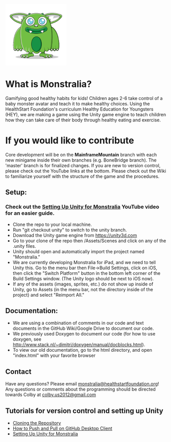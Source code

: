 ![](https://github.com/HealthStart-Monstralia/Monstralia/blob/master/Monstralia.png)
# What is Monstralia?
Gamifying good healthy habits for kids! Children ages 2-6 take control of a baby monster avatar and teach it to make healthy choices. Using the HealthStart Foundation's curriculum Healthy Education for Youngsters (HEY), we are making a game using the Unity game engine to teach children how they can take care of their body through healthy eating and exercise.

# If you would like to contribute
Core development will be on the **MainframeMountain** branch with each new minigame inside their own branches (e.g. BoneBridge branch). The 'master' branch is for finalized changes. If you are new to version control, please check out the YouTube links at the bottom. Please check out the Wiki to familiarize yourself with the structure of the game and the procedures.

## Setup:
### Check out the [Setting Up Unity for Monstralia](https://www.youtube.com/watch?v=z7IWprAU3A0) YouTube video for an easier guide.
* Clone the repo to your local machine.
* Run "git checkout unity" to switch to the unity branch.
* Download the Unity game engine from https://unity3d.com
* Go to your clone of the repo then /Assets/Scenes and click on any of the .unity files.
* Unity should open and automatically import the project named "Monstralia."
* We are currently developing Monstralia for iPad, and we need to tell Unity this. Go to the menu bar then File->Build Settings, click on iOS, then click the "Switch Platform" button in the bottom left corner of the Build Settings window. (The Unity logo should be next to iOS now).
* If any of the assets (images, sprites, etc.) do not show up inside of Unity, go to Assets (in the menu bar, not the directory inside of the project) and select "Reimport All."

## Documentation:
* We are using a combination of comments in our code and text documents in the GitHub Wiki/Google Drive to document our code.
* We previously used Doxygen to document our code (for how to use doxygen, see http://www.stack.nl/~dimitri/doxygen/manual/docblocks.html). 
* To view our old documentation, go to the html directory, and open "index.html" with your favorite browser

## Contact
Have any questions? Please email monstralia@healthstartfoundation.org!
Any questions or comments about the programming should be directed towards Colby at colby.us2012@gmail.com

## Tutorials for version control and setting up Unity
* [Cloning the Repository](https://www.youtube.com/watch?v=7JS5MAYkPdc)
* [How to Push and Pull on GitHub Desktop Client](https://www.youtube.com/watch?v=nyibhtOqj1w)
* [Setting Up Unity for Monstralia](https://www.youtube.com/watch?v=z7IWprAU3A0)
